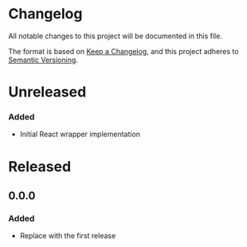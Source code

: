 # Changelog

All notable changes to this project will be documented in this file.

The format is based on [Keep a Changelog](https://keepachangelog.com/en/1.0.0),
and this project adheres to [Semantic Versioning](https://semver.org/spec/v2.0.0.html).

# Unreleased

### Added

- Initial React wrapper implementation

# Released

## 0.0.0

### Added

- Replace with the first release
